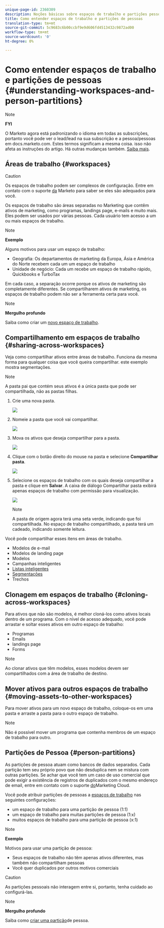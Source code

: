 ```yaml
---
unique-page-id: 2360309
description: Noções básicas sobre espaços de trabalho e partições pessoais - Documentos do Marketing - Documentação do produto
title: Como entender espaços de trabalho e partições de pessoas
translation-type: tm+mt
source-git-commit: 5c9683c6b00ccbf9e9d606fd4513432c9872ad00
workflow-type: tm+mt
source-wordcount: '0'
ht-degree: 0%

---
```



# Como entender espaços de trabalho e partições de pessoas {#understanding-workspaces-and-person-partitions}

>[!NOTE]
>
>**FYI**
>
>O Marketo agora está padronizando o idioma em todas as subscrições, portanto você pode ver o lead/lead na sua subscrição e a pessoa/pessoas em docs.marketo.com. Estes termos significam a mesma coisa. isso não afeta as instruções do artigo. Há outras mudanças também. [Saiba mais](http://docs.marketo.com/display/DOCS/Updates+to+Marketo+Terminology).

## Áreas de trabalho {#workspaces}

>[!CAUTION]
>
>Os espaços de trabalho podem ser complexos de configuração.  Entre em contato com o suporte [da](http://support.marketo.com/) Marketo para saber se eles são adequados para você.

Os espaços de trabalho são áreas separadas no Marketing que contêm ativos de marketing, como programas, landings page, e-mails e muito mais. Eles podem ser usados por várias pessoas. Cada usuário tem acesso a um ou mais espaços de trabalho.

>[!NOTE]
>
>**Exemplo**
>
>Alguns motivos para usar um espaço de trabalho:
>
>* Geografia: Os departamentos de marketing da Europa, Ásia e América do Norte recebem cada um um espaço de trabalho
>* Unidade de negócio: Cada um recebe um espaço de trabalho rápido, Quickbooks e TurboTax

>
>
Em cada caso, a separação ocorre porque os ativos de marketing são completamente diferentes. Se compartilharem ativos de marketing, os espaços de trabalho podem não ser a ferramenta certa para você.

>[!NOTE]
>
>**Mergulho profundo**
>
>Saiba como criar um [novo espaço de trabalho](create-a-new-workspace.md).

## Compartilhamento em espaços de trabalho {#sharing-across-workspaces}

Veja como compartilhar ativos entre áreas de trabalho. Funciona da mesma forma para qualquer coisa que você queira compartilhar. este exemplo mostra segmentações.

>[!NOTE]
>
>A pasta pai que contém seus ativos é a única pasta que pode ser compartilhada, não as pastas filhas.

1. Crie uma nova pasta.

   ![](assets/one.png)

1. Nomeie a pasta que você vai compartilhar.

   ![](assets/two.png)

1. Mova os ativos que deseja compartilhar para a pasta.

   ![](assets/three.png)

1. Clique com o botão direito do mouse na pasta e selecione **Compartilhar pasta**.

   ![](assets/four.png)

1. Selecione os espaços de trabalho com os quais deseja compartilhar a pasta e clique em **Salvar**. A caixa de diálogo Compartilhar pasta exibirá apenas espaços de trabalho com permissão para visualização.

   ![](assets/image2015-5-27-11-3a6-3a40.png)

   >[!NOTE]
   >
   >A pasta de origem agora terá uma seta verde, indicando que foi compartilhada. No espaço de trabalho compartilhado, a pasta terá um cadeado, indicando somente leitura.

Você pode compartilhar esses itens em áreas de trabalho.

* Modelos de e-mail
* Modelos de landing page
* Modelos
* Campanhas inteligentes
* [Listas inteligentes](../../../product-docs/core-marketo-concepts/smart-lists-and-static-lists/using-smart-lists/reference-a-list-or-smart-list-across-workspaces.md)
* [Segmentações](share-segmentations-across-workspaces-and-partitions.md)
* Trechos

## Clonagem em espaços de trabalho {#cloning-across-workspaces}

Para ativos que não são modelos, é melhor cloná-los como ativos locais dentro de um programa.  Com o nível de acesso adequado, você pode arrastar e soltar esses ativos em outro espaço de trabalho:

* Programas
* Emails
* landings page
* Forms

>[!NOTE]
>
>Ao clonar ativos que têm modelos, esses modelos devem ser compartilhados com a área de trabalho de destino.

## Mover ativos para outros espaços de trabalho {#moving-assets-to-other-workspaces}

Para mover ativos para um novo espaço de trabalho, coloque-os em uma pasta e arraste a pasta para o outro espaço de trabalho.

>[!NOTE]
>
>Não é possível mover um programa que contenha membros de um espaço de trabalho para outro.

## Partições de Pessoa {#person-partitions}

As partições de pessoa atuam como bancos de dados separados. Cada partição tem seu próprio povo que não desduplica nem se mistura com outras partições. Se achar que você tem um caso de uso comercial que pode exigir a existência de registros de duplicados com o mesmo endereço de email, entre em contato com o suporte [do](http://support.marketo.com)Marketing Cloud.

Você pode atribuir partições de pessoas a [espaços de trabalho](create-a-new-workspace.md) nas seguintes configurações:

* um espaço de trabalho para uma partição de pessoa (1:1)
* um espaço de trabalho para muitas partições de pessoa (1:x)
* muitos espaços de trabalho para uma partição de pessoa (x:1)

>[!NOTE]
>
>**Exemplo**
>
>Motivos para usar uma partição de pessoa:
>
>* Seus espaços de trabalho não têm apenas ativos diferentes, mas também não compartilham pessoas
>* Você quer duplicados por outros motivos comerciais

>



>[!CAUTION]
>
>As partições pessoais não interagem entre si, portanto, tenha cuidado ao configurá-las.

>[!NOTE]
>
>**Mergulho profundo**
>
> Saiba como [criar uma partição](create-a-person-partition.md)de pessoa.

